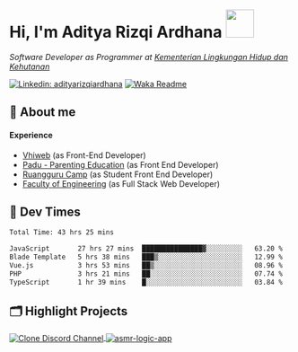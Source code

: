 <h1> Hi, I'm Aditya Rizqi Ardhana <img src="https://media.giphy.com/media/5aY6weoALCAu1qHXpq/giphy.gif" width="50"></h1>
  
_Software Developer as Programmer at [Kementerian Lingkungan Hidup dan Kehutanan](https://www.amdalnet.menlhk.go.id)_
<br>

<!-- [![Twitter: adityaardh](https://img.shields.io/twitter/follow/adityaardh?style=social)](https://twitter.com/adityaardh) -->
[![Linkedin: adityarizqiardhana](https://img.shields.io/badge/-adityarizqiardhana-blue?style=flat-square&logo=Linkedin&logoColor=white&link=https://www.linkedin.com/in/adityaarizqiardhana/)](https://www.linkedin.com/in/adityarizqiardhana/)
[![Waka Readme](https://github.com/Adityarizqi7/Adityarizqi7/actions/workflows/wakatime.yml/badge.svg?branch=main)](https://github.com/Adityarizqi7/Adityarizqi7/actions/workflows/wakatime.yml)

## :love_letter: About me

#### Experience
* [Vhiweb](https://www.vhiweb.com "Official Web Vhiweb Company") (as Front-End Developer)
* [Padu - Parenting Education](https://www.paduedu.com "Padu's Homepage") (as Front End Developer)
* [Ruangguru Camp](https://www.camp.ruangguru.com "Ruangguru Camp") (as Student Front End Developer)
* [Faculty of Engineering](https://www.fteknik-upnjatim.herokuapp.com "New Version Website") (as Full Stack Web Developer)

<!--#### Skills Set

![Laravel Badge](https://img.shields.io/badge/-Laravel-EF4444?style=for-the-badge&labelColor=F1F5F9&logo=laravel&logoColor=EF4444)

![React Badge](https://img.shields.io/badge/-React-61DBFB?style=for-the-badge&labelColor=black&logo=react&logoColor=61DBFB)

![Svelte Badge](https://img.shields.io/static/v1?logo=svelte&label=&message=svelte&&color=white&style=for-the-badge)

![Vue Badge](https://img.shields.io/static/v1?logo=vue&label=&message=svelte&&color=white&style=for-the-badge)-->

## :icecream: Dev Times
<!--START_SECTION:waka-->

```txt
Total Time: 43 hrs 25 mins

JavaScript       27 hrs 27 mins  ███████████████▓░░░░░░░░░   63.20 %
Blade Template   5 hrs 38 mins   ███▒░░░░░░░░░░░░░░░░░░░░░   12.99 %
Vue.js           3 hrs 53 mins   ██▒░░░░░░░░░░░░░░░░░░░░░░   08.96 %
PHP              3 hrs 21 mins   ██░░░░░░░░░░░░░░░░░░░░░░░   07.74 %
TypeScript       1 hr 39 mins    █░░░░░░░░░░░░░░░░░░░░░░░░   03.84 %
```

<!--END_SECTION:waka-->

## 🗂️ Highlight Projects
<a href="https://github.com/Adityarizqi7/mini-discord-channel">
  <img align="center" src="https://github-readme-stats.vercel.app/api/pin/?username=Adityarizqi7&repo=svelte-currency-format-input&show_icons=true&line_height=27&title_color=6aa6f8&text_color=8a919a&icon_color=6aa6f8&bg_color=22272e" alt="Clone Discord Channel" />
</a>
<a href="https://github.com/Adityarizqi7/asmr-logic-app">
  <img align="center" src="https://github-readme-stats.vercel.app/api/pin/?username=Adityarizqi7&repo=asmr-logic-app&show_icons=true&line_height=27&title_color=6aa6f8&text_color=8a919a&icon_color=6aa6f8&bg_color=22272e" alt="asmr-logic-app" />
</a>
